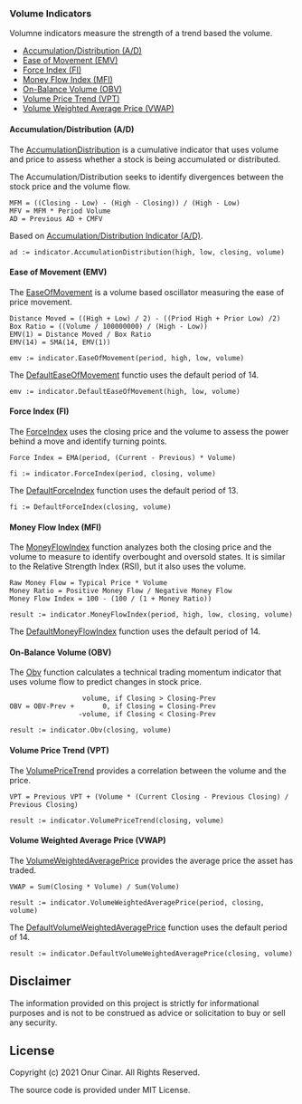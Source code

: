 ### Volume Indicators

Volumne indicators measure the strength of a trend based the volume.

- [Accumulation/Distribution (A/D)](#accumulationdistribution-ad)
- [Ease of Movement (EMV)](#ease-of-movement-emv)
- [Force Index (FI)](#force-index-fi)
- [Money Flow Index (MFI)](#money-flow-index-mfi)
- [On-Balance Volume (OBV)](#on-balance-volume-obv)
- [Volume Price Trend (VPT)](#volume-price-trend-vpt)
- [Volume Weighted Average Price (VWAP)](#volume-weighted-average-price-vwap)

#### Accumulation/Distribution (A/D)

The [AccumulationDistribution](https://pkg.go.dev/github.com/cinar/indicator#AccumulationDistribution) is a cumulative indicator that uses volume and price to assess whether a stock is being accumulated or distributed.

The Accumulation/Distribution seeks to identify divergences between the stock price and the volume flow.

```
MFM = ((Closing - Low) - (High - Closing)) / (High - Low)
MFV = MFM * Period Volume
AD = Previous AD + CMFV
```

Based on [Accumulation/Distribution Indicator (A/D)](https://www.investopedia.com/terms/a/accumulationdistribution.asp).

```golang
ad := indicator.AccumulationDistribution(high, low, closing, volume)
```

#### Ease of Movement (EMV)

The [EaseOfMovement](https://pkg.go.dev/github.com/cinar/indicator#EaseOfMovement) is a volume based oscillator measuring the ease of price movement.

```
Distance Moved = ((High + Low) / 2) - ((Priod High + Prior Low) /2)
Box Ratio = ((Volume / 100000000) / (High - Low))
EMV(1) = Distance Moved / Box Ratio
EMV(14) = SMA(14, EMV(1))
```

```Golang
emv := indicator.EaseOfMovement(period, high, low, volume)
```

The [DefaultEaseOfMovement](https://pkg.go.dev/github.com/cinar/indicator#DefaultEaseOfMovement) functio uses the default period of 14.

```Golang
emv := indicator.DefaultEaseOfMovement(high, low, volume)
```

#### Force Index (FI)

The [ForceIndex](https://pkg.go.dev/github.com/cinar/indicator#ForceIndex) uses the closing price and the volume to assess the power behind a move and identify turning points.

```
Force Index = EMA(period, (Current - Previous) * Volume)
```

```Golang
fi := indicator.ForceIndex(period, closing, volume)
```

The [DefaultForceIndex](https://pkg.go.dev/github.com/cinar/indicator#DefaultForceIndex) function uses the default period of 13.

```Golang
fi := DefaultForceIndex(closing, volume)
```

#### Money Flow Index (MFI)

The [MoneyFlowIndex](https://pkg.go.dev/github.com/cinar/indicator#MoneyFlowIndex) function analyzes both the closing price and the volume to measure to identify overbought and oversold states. It is similar to the Relative Strength Index (RSI), but it also uses the volume.

```
Raw Money Flow = Typical Price * Volume
Money Ratio = Positive Money Flow / Negative Money Flow
Money Flow Index = 100 - (100 / (1 + Money Ratio))
```

```Golang
result := indicator.MoneyFlowIndex(period, high, low, closing, volume)
```

The [DefaultMoneyFlowIndex](https://pkg.go.dev/github.com/cinar/indicator#DefaultMoneyFlowIndex) function uses the default period of 14.

#### On-Balance Volume (OBV)

The [Obv](https://pkg.go.dev/github.com/cinar/indicator#Obv) function calculates a technical trading momentum indicator that uses volume flow to predict changes in stock price.

```
                  volume, if Closing > Closing-Prev
OBV = OBV-Prev +       0, if Closing = Closing-Prev
                 -volume, if Closing < Closing-Prev
```

```Golang
result := indicator.Obv(closing, volume)
```

#### Volume Price Trend (VPT)

The [VolumePriceTrend](https://pkg.go.dev/github.com/cinar/indicator#VolumePriceTrend) provides a correlation between the volume and the price.

```
VPT = Previous VPT + (Volume * (Current Closing - Previous Closing) / Previous Closing)
```

```Golang
result := indicator.VolumePriceTrend(closing, volume)
```

#### Volume Weighted Average Price (VWAP)

The [VolumeWeightedAveragePrice](https://pkg.go.dev/github.com/cinar/indicator#VolumeWeightedAveragePrice) provides the average price the asset has traded.

```
VWAP = Sum(Closing * Volume) / Sum(Volume)
```

```Golang
result := indicator.VolumeWeightedAveragePrice(period, closing, volume)
```

The [DefaultVolumeWeightedAveragePrice](https://pkg.go.dev/github.com/cinar/indicator#DefaultVolumeWeightedAveragePrice) function uses the default period of 14.

```Golang
result := indicator.DefaultVolumeWeightedAveragePrice(closing, volume)
```

## Disclaimer

The information provided on this project is strictly for informational purposes and is not to be construed as advice or solicitation to buy or sell any security.

## License

Copyright (c) 2021 Onur Cinar. All Rights Reserved.

The source code is provided under MIT License.

